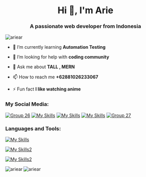 <h1 align="center">Hi 👋, I'm Arie</h1>
<h3 align="center">A passionate web developer from Indonesia</h3>

<p align="left"> <img src="https://komarev.com/ghpvc/?username=ariear&label=Profile%20views&color=0e75b6&style=flat" alt="ariear" /> </p>

- 🌱 I’m currently learning **Automation Testing**

- 🤝 I’m looking for help with **coding community**

- 💬 Ask me about **TALL , MERN**

- 📫 How to reach me **+62881026233067**

- ⚡ Fun fact **I like watching anime**

<h3 align="left">My Social Media:</h3>

[![Group 26](https://github.com/ariear/ariear/assets/91861324/ebbd51e2-f3e2-4994-80fb-654be6ced256)](https://www.facebook.com/profile.php?id=100070950729478)
[![My Skills](https://skillicons.dev/icons?i=instagram)](https://www.instagram.com/ariear.js/)
[![My Skills](https://skillicons.dev/icons?i=twitter)](https://twitter.com)
[![My Skills](https://skillicons.dev/icons?i=figma)](https://figma.com/@ariar)
[![Group 27](https://github.com/ariear/ariear/assets/91861324/f25d73c0-618c-461a-b917-9dec3585f9fd)](https://dribbble.com/ArieRidho)

<h3 align="left">Languages and Tools:</h3>

[![My Skills](https://skillicons.dev/icons?i=html,css,js,nodejs,tailwind,react,nextjs,php,laravel)](https://skillicons.dev)

[![My Skills2](https://skillicons.dev/icons?i=mysql,mongodb,firebase)](https://skillicons.dev)

[![My Skills2](https://skillicons.dev/icons?i=figma,ps,vscode,postman,vercel,git)](https://skillicons.dev)

<p><img align="left" src="https://github-readme-stats.vercel.app/api?username=ariear&show_icons=true&locale=en" alt="ariear" /></p>
<p><img align="center" src="https://github-readme-stats.vercel.app/api/top-langs?username=ariear&show_icons=true&locale=en&layout=compact" alt="ariear" /></p>
